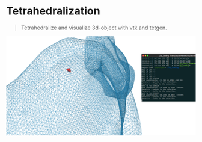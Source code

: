 # Tetrahedralization
> Tetrahedralize and visualize 3d-object with vtk and tetgen.

![capture](./img/capture.png)
